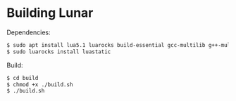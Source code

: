 # Building Lunar
Dependencies:
```sh
$ sudo apt install lua5.1 luarocks build-essential gcc-multilib g++-multilib mingw-w64
$ sudo luarocks install luastatic
```

Build:
```sh
$ cd build
$ chmod +x ./build.sh
$ ./build.sh
```
